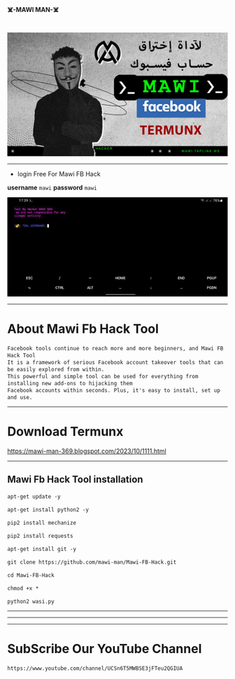 #### ☠️-MAWI MAN-☠️
　　　　　　　　　　　　　　　
![Evil-Devil](https://github.com/mawi-man/Mawi-FB-Hack/blob/main/ascets/3693693691.jpg)

***

* login Free For Mawi FB Hack
        
**username** `mawi`
**password** `mawi`



![Evil-Devil](https://github.com/mawi-man/Mawi-FB-Hack/blob/main/ascets/Screenshot_2020-08-30-14-16-35.jpg)

***

# About Mawi Fb Hack Tool

```
Facebook tools continue to reach more and more beginners, and Mawi FB Hack Tool
It is a framework of serious Facebook account takeover tools that can be easily explored from within.
This powerful and simple tool can be used for everything from installing new add-ons to hijacking them
Facebook accounts within seconds. Plus, it's easy to install, set up and use.
```

***

# Download Termunx

https://mawi-man-369.blogspot.com/2023/10/1111.html
***

## Mawi Fb Hack Tool installation
```
apt-get update -y
```

```
apt-get install python2 -y
```

```
pip2 install mechanize
```

```
pip2 install requests
```

```
apt-get install git -y
```


```
git clone https://github.com/mawi-man/Mawi-FB-Hack.git
```

```
cd Mawi-FB-Hack
```

```
chmod +x *
```

```
python2 wasi.py
```


***
***
***


# SubScribe Our YouTube Channel
```
https://www.youtube.com/channel/UCSn6T5MWBSE3jFTeu2QGIUA
```
